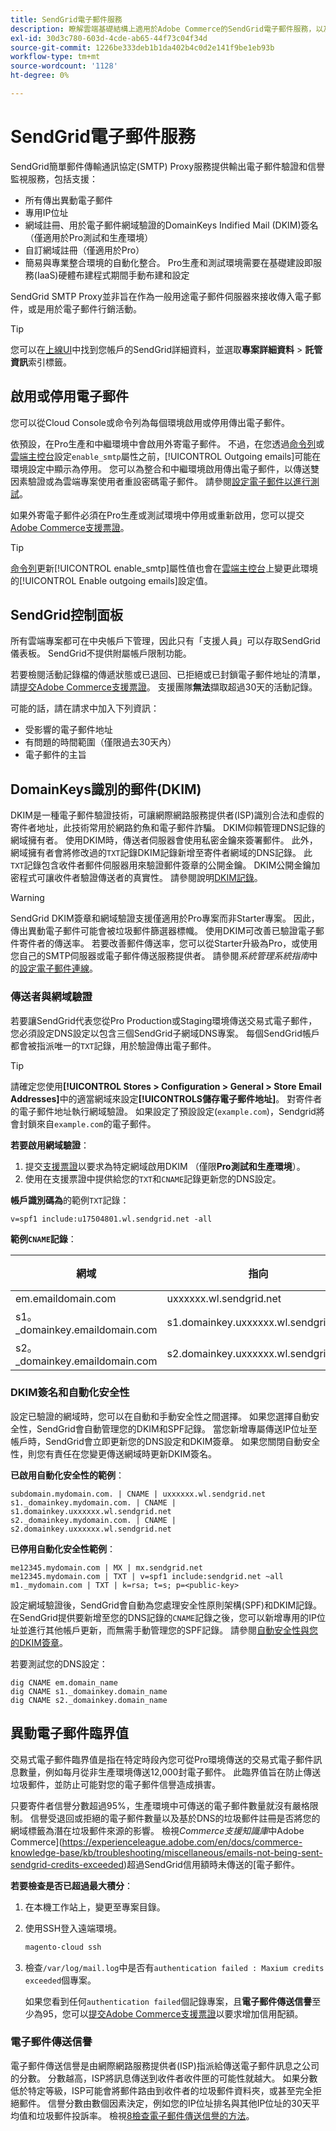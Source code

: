 ```yaml
---
title: SendGrid電子郵件服務
description: 瞭解雲端基礎結構上適用於Adobe Commerce的SendGrid電子郵件服務，以及如何測試您的DNS設定。
exl-id: 30d3c780-603d-4cde-ab65-44f73c04f34d
source-git-commit: 1226be333deb1b1da402b4c0d2e141f9be1eb93b
workflow-type: tm+mt
source-wordcount: '1128'
ht-degree: 0%

---
```


# SendGrid電子郵件服務

SendGrid簡單郵件傳輸通訊協定(SMTP) Proxy服務提供輸出電子郵件驗證和信譽監視服務，包括支援：

* 所有傳出異動電子郵件
* 專用IP位址
* 網域註冊、用於電子郵件網域驗證的DomainKeys Indified Mail (DKIM)簽名（僅適用於Pro測試和生產環境）
* 自訂網域註冊（僅適用於Pro）
* 簡易與專業整合環境的自動化整合。 Pro生產和測試環境需要在基礎建設即服務(IaaS)硬體布建程式期間手動布建和設定

SendGrid SMTP Proxy並非旨在作為一般用途電子郵件伺服器來接收傳入電子郵件，或是用於電子郵件行銷活動。

>[!TIP]
>
>您可以在[上線UI](https://cloud.magento.com)中找到您帳戶的SendGrid詳細資料，並選取&#x200B;**專案詳細資料** > **託管資訊**&#x200B;索引標籤。

## 啟用或停用電子郵件

您可以從Cloud Console或命令列為每個環境啟用或停用傳出電子郵件。

依預設，在Pro生產和中繼環境中會啟用外寄電子郵件。 不過，在您透過[命令列](outgoing-emails.md#enable-emails-in-the-cli)或[雲端主控台](outgoing-emails.md#enable-emails-in-the-cloud-console)設定`enable_smtp`屬性之前，[!UICONTROL Outgoing emails]可能在環境設定中顯示為停用。 您可以為整合和中繼環境啟用傳出電子郵件，以傳送雙因素驗證或為雲端專案使用者重設密碼電子郵件。 請參閱[設定電子郵件以進行測試](outgoing-emails.md)。

如果外寄電子郵件必須在Pro生產或測試環境中停用或重新啟用，您可以提交[Adobe Commerce支援票證](https://experienceleague.adobe.com/en/docs/commerce-knowledge-base/kb/help-center-guide/magento-help-center-user-guide)。

>[!TIP]
>
>[命令列](outgoing-emails.md#enable-emails-in-the-cli)更新[!UICONTROL enable_smtp]屬性值也會在[雲端主控台](outgoing-emails.md#enable-emails-in-the-cloud-console)上變更此環境的[!UICONTROL Enable outgoing emails]設定值。

## SendGrid控制面板

所有雲端專案都可在中央帳戶下管理，因此只有「支援人員」可以存取SendGrid儀表板。 SendGrid不提供附屬帳戶限制功能。

若要檢閱活動記錄檔的傳遞狀態或已退回、已拒絕或已封鎖電子郵件地址的清單，請[提交Adobe Commerce支援票證](https://experienceleague.adobe.com/en/docs/commerce-knowledge-base/kb/help-center-guide/magento-help-center-user-guide#submit-ticket)。 支援團隊&#x200B;**無法**&#x200B;擷取超過30天的活動記錄。

可能的話，請在請求中加入下列資訊：

* 受影響的電子郵件地址
* 有問題的時間範圍（僅限過去30天內）
* 電子郵件的主旨

## DomainKeys識別的郵件(DKIM)

DKIM是一種電子郵件驗證技術，可讓網際網路服務提供者(ISP)識別合法和虛假的寄件者地址，此技術常用於網路釣魚和電子郵件詐騙。 DKIM仰賴管理DNS記錄的網域擁有者。 使用DKIM時，傳送者伺服器會使用私密金鑰來簽署郵件。 此外，網域擁有者會將修改過的`TXT`記錄DKIM記錄新增至寄件者網域的DNS記錄。 此`TXT`記錄包含收件者郵件伺服器用來驗證郵件簽章的公開金鑰。 DKIM公開金鑰加密程式可讓收件者驗證傳送者的真實性。 請參閱說明[DKIM記錄](https://docs.sendgrid.com/ui/account-and-settings/dkim-records)。

>[!WARNING]
>
>SendGrid DKIM簽章和網域驗證支援僅適用於Pro專案而非Starter專案。 因此，傳出異動電子郵件可能會被垃圾郵件篩選器標幟。 使用DKIM可改善已驗證電子郵件寄件者的傳送率。 若要改善郵件傳送率，您可以從Starter升級為Pro，或使用您自己的SMTP伺服器或電子郵件傳送服務提供者。 請參閱&#x200B;_系統管理系統指南_&#x200B;中的[設定電子郵件連線](https://experienceleague.adobe.com/en/docs/commerce-admin/systems/communications/email-communications)。

### 傳送者與網域驗證

若要讓SendGrid代表您從Pro Production或Staging環境傳送交易式電子郵件，您必須設定DNS設定以包含三個SendGrid子網域DNS專案。 每個SendGrid帳戶都會被指派唯一的`TXT`記錄，用於驗證傳出電子郵件。

>[!TIP]
>
>請確定您使用&#x200B;**[!UICONTROL Stores > Configuration > General > Store Email Addresses]**&#x200B;中的適當網域來設定&#x200B;**[!UICONTROLS儲存電子郵件地址]**。 對寄件者的電子郵件地址執行網域驗證。 如果設定了預設設定(`example.com`)，Sendgrid將會封鎖來自`example.com`的電子郵件。

**若要啟用網域驗證**：

1. 提交[支援票證](https://experienceleague.adobe.com/en/docs/commerce-knowledge-base/kb/help-center-guide/magento-help-center-user-guide#submit-ticket)以要求為特定網域啟用DKIM （僅限&#x200B;**Pro測試和生產環境**）。
1. 使用在支援票證中提供給您的`TXT`和`CNAME`記錄更新您的DNS設定。

**帳戶識別碼為**&#x200B;的範例`TXT`記錄：

```text
v=spf1 include:u17504801.wl.sendgrid.net -all
```

**範例`CNAME`記錄**：

| 網域 | 指向 | 記錄型別 |
| ---------- | ---------- | ------------- |
| em.emaildomain.com | uxxxxxx.wl.sendgrid.net | CNAME |
| s1。_domainkey.emaildomain.com | s1.domainkey.uxxxxxx.wl.sendgrid.net | CNAME |
| s2。_domainkey.emaildomain.com | s2.domainkey.uxxxxxx.wl.sendgrid.net | CNAME |

### DKIM簽名和自動化安全性

設定已驗證的網域時，您可以在自動和手動安全性之間選擇。 如果您選擇自動安全性，SendGrid會自動管理您的DKIM和SPF記錄。 當您新增專屬傳送IP位址至帳戶時，SendGrid會立即更新您的DNS設定和DKIM簽章。 如果您關閉自動安全性，則您有責任在您變更傳送網域時更新DKIM簽名。

**已啟用自動化安全性的範例**：

```text
subdomain.mydomain.com. | CNAME | uxxxxxx.wl.sendgrid.net
s1._domainkey.mydomain.com. | CNAME | s1.domainkey.uxxxxxx.wl.sendgrid.net
s2._domainkey.mydomain.com. | CNAME | s2.domainkey.uxxxxxx.wl.sendgrid.net
```

**已停用自動化安全性範例**：

```text
me12345.mydomain.com | MX | mx.sendgrid.net
me12345.mydomain.com | TXT | v=spf1 include:sendgrid.net ~all
m1._mydomain.com | TXT | k=rsa; t=s; p=<public-key>
```

設定網域驗證後，SendGrid會自動為您處理安全性原則架構(SPF)和DKIM記錄。 在SendGrid提供要新增至您的DNS記錄的`CNAME`記錄之後，您可以新增專用的IP位址並進行其他帳戶更新，而無需手動管理您的SPF記錄。 請參閱[自動安全性與您的DKIM簽章](https://docs.sendgrid.com/ui/account-and-settings/dkim-records#automated-security-and-your-dkim-signature)。

若要測試您的DNS設定：

```
dig CNAME em.domain_name
dig CNAME s1._domainkey.domain_name
dig CNAME s2._domainkey.domain_name
```

## 異動電子郵件臨界值

交易式電子郵件臨界值是指在特定時段內您可從Pro環境傳送的交易式電子郵件訊息數量，例如每月從非生產環境傳送12,000封電子郵件。 此臨界值旨在防止傳送垃圾郵件，並防止可能對您的電子郵件信譽造成損害。

只要寄件者信譽分數超過95%，生產環境中可傳送的電子郵件數量就沒有嚴格限制。 信譽受退回或拒絕的電子郵件數量以及基於DNS的垃圾郵件註冊是否將您的網域標籤為潛在垃圾郵件來源的影響。 檢視&#x200B;_Commerce支援知識庫_&#x200B;中Adobe Commerce](https://experienceleague.adobe.com/en/docs/commerce-knowledge-base/kb/troubleshooting/miscellaneous/emails-not-being-sent-sendgrid-credits-exceeded)超過SendGrid信用額時未傳送的[電子郵件。

**若要檢查是否已超過最大積分**：

1. 在本機工作站上，變更至專案目錄。

1. 使用SSH登入遠端環境。

   ```bash
   magento-cloud ssh
   ```

1. 檢查`/var/log/mail.log`中是否有`authentication failed : Maxium credits exceeded`個專案。

   如果您看到任何`authentication failed`個記錄專案，且&#x200B;**電子郵件傳送信譽**&#x200B;至少為95，您可以[提交Adobe Commerce支援票證](https://experienceleague.adobe.com/en/docs/commerce-knowledge-base/kb/help-center-guide/magento-help-center-user-guide#submit-ticket)以要求增加信用配額。

### 電子郵件傳送信譽

電子郵件傳送信譽是由網際網路服務提供者(ISP)指派給傳送電子郵件訊息之公司的分數。 分數越高，ISP將訊息傳送到收件者收件匣的可能性就越大。 如果分數低於特定等級，ISP可能會將郵件路由到收件者的垃圾郵件資料夾，或甚至完全拒絕郵件。 信譽分數由數個因素決定，例如您的IP位址排名與其他IP位址的30天平均值和垃圾郵件投訴率。 檢視[8檢查電子郵件傳送信譽的方法](https://sendgrid.com/en-us/blog/5-ways-check-sending-reputation)。
